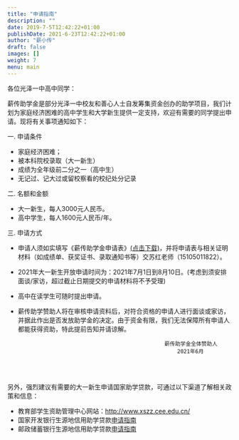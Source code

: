 ```yaml
---
title: "申请指南"
description: ""
date: 2019-7-5T12:42:22+01:00
publishDate: 2021-6-23T12:42:22+01:00
author: "薪小传"
draft: false
images: []
weight: 7
menu: main
---
```


各位光泽一中高中同学：

薪传助学金是部分光泽一中校友和善心人士自发筹集资金创办的助学项目，我们计划为家庭经济困难的高中学生和大学新生提供一定支持，欢迎有需要的同学提出申请。现将有关事项通知如下：

一. 申请条件

  * 家庭经济困难；
  * 被本科院校录取（大一新生）
  * 成绩为全年级前二分之一（高中生）
  * 无记过、记大过或留校察看的校纪处分记录

二. 名额和金额  

  * 大一新生，每人3000元人民币。
  * 高中学生，每人1600元人民币/年。

三. 申请方式

  * 申请人须如实填写《薪传助学金申请表》[(点击下载)](../pdfs/2020applicationform.pdf)，并将申请表与相关证明材料（如成绩单、获奖证书、录取通知书等）交苏红老师（15105011822）。

  * 2021年大一新生开放申请时间为：2021年7月1日到8月10日。(考虑到须安排面谈/家访，超过截止日期提交的申请材料将不予受理)

  * 高中在读学生可随时提出申请。

  * 薪传助学赞助人将在审核申请资料后，对符合资格的申请人进行面谈或家访，并据此作出是否发放助学金的决定。由于资金有限，我们无法保障所有申请人都能获得资助，特此提前告知并请谅解。

                                                      薪传助学金全体赞助人
                                                          2021年6月



 

 


<span> </span>  
<span> </span>  
<span> </span>  


另外，强烈建议有需要的大一新生申请国家助学贷款，可通过以下渠道了解相关政策和信息：

  * 教育部学生资助管理中心网站：http://www.xszz.cee.edu.cn/
  * 国家开发银行生源地信用助学贷款[申请指南](http://www.csls.cdb.com.cn/wtzx/dksqlwt/201911/t20191115_6892.html)
  * 邮政储蓄银行生源地信用助学贷款[申请指南](http://www.psbc.com/cn/BranchChannel/hddq/fujian/fjsRecommendation/54186.html)
                                                                  





